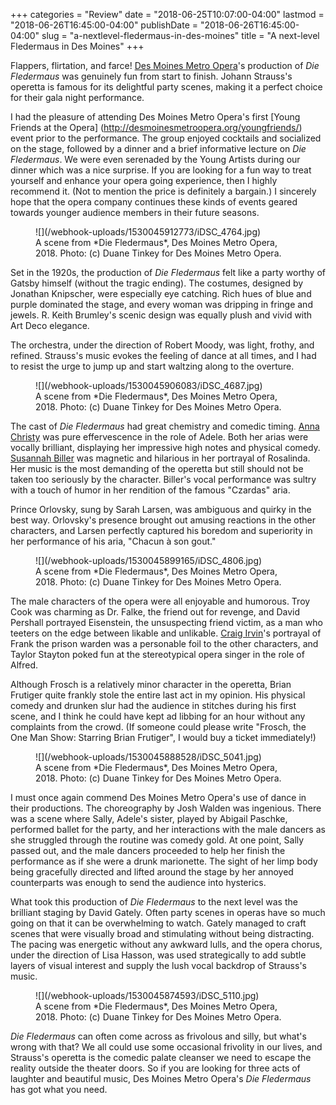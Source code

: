 +++
categories = "Review"
date = "2018-06-25T10:07:00-04:00"
lastmod = "2018-06-26T16:45:00-04:00"
publishDate = "2018-06-26T16:45:00-04:00"
slug = "a-nextlevel-fledermaus-in-des-moines"
title = "A next-level Fledermaus in Des Moines"
+++

Flappers, flirtation, and farce! [Des Moines Metro Opera](/scene/companies/des-moines-metro-opera/)'s production of *Die Fledermaus* was genuinely fun from start to finish. Johann Strauss's operetta is famous for its delightful party scenes, making it a perfect choice for their gala night performance.

I had the pleasure of attending Des Moines Metro Opera's first [Young Friends at the Opera] (http://desmoinesmetroopera.org/youngfriends/) event prior to the performance. The group enjoyed cocktails and socialized on the stage, followed by a dinner and a brief informative lecture on *Die Fledermaus*. We were even serenaded by the Young Artists during our dinner which was a nice surprise. If you are looking for a fun way to treat yourself and enhance your opera going experience, then I highly recommend it. (Not to mention the price is definitely a bargain.) I sincerely hope that the opera company continues these kinds of events geared towards younger audience members in their future seasons.

<figure data-type="image">
![](/webhook-uploads/1530045912773/iDSC_4764.jpg)
<figcaption>A scene from *Die Fledermaus*, Des Moines Metro Opera, 2018. Photo: (c) Duane Tinkey for Des Moines Metro Opera.</figcaption>
</figure>

Set in the 1920s, the production of *Die Fledermaus* felt like a party worthy of Gatsby himself (without the tragic ending). The costumes, designed by Jonathan Knipscher, were especially eye catching. Rich hues of blue and purple dominated the stage, and every woman was dripping in fringe and jewels. R. Keith Brumley's scenic design was equally plush and vivid with Art Deco elegance.

The orchestra, under the direction of Robert Moody, was light, frothy, and refined. Strauss's music evokes the feeling of dance at all times, and I had to resist the urge to jump up and start waltzing along to the overture. 

<figure data-type="image">
![](/webhook-uploads/1530045906083/iDSC_4687.jpg)
<figcaption>A scene from *Die Fledermaus*, Des Moines Metro Opera, 2018. Photo: (c) Duane Tinkey for Des Moines Metro Opera.</figcaption>
</figure>

The cast of *Die Fledermaus* had great chemistry and comedic timing. [Anna Christy](/scene/people/anna-christy/) was pure effervescence in the role of Adele. Both her arias were vocally brilliant, displaying her impressive high notes and physical comedy. [Susannah Biller](/scene/people/susannah-biller/) was magnetic and hilarious in her portrayal of Rosalinda. Her music is the most demanding of the operetta but still should not be taken too seriously by the character. Biller's vocal performance was sultry with a touch of humor in her rendition of the famous "Czardas" aria. 

Prince Orlovsky, sung by Sarah Larsen, was ambiguous and quirky in the best way. Orlovsky's presence brought out amusing reactions in the other characters, and Larsen perfectly captured his boredom and superiority in her performance of his aria, "Chacun à son gout."

<figure data-type="image">
![](/webhook-uploads/1530045899165/iDSC_4806.jpg)
<figcaption>A scene from *Die Fledermaus*, Des Moines Metro Opera, 2018. Photo: (c) Duane Tinkey for Des Moines Metro Opera.</figcaption>
</figure>

The male characters of the opera were all enjoyable and humorous. Troy Cook was charming as Dr. Falke, the friend out for revenge, and David Pershall portrayed Eisenstein, the unsuspecting friend victim, as a man who teeters on the edge between likable and unlikable. [Craig Irvin](/talking-with-singers-craig-irvin/)'s portrayal of Frank the prison warden was a personable foil to the other characters, and Taylor Stayton poked fun at the stereotypical opera singer in the role of Alfred.

Although Frosch is a relatively minor character in the operetta, Brian Frutiger quite frankly stole the entire last act in my opinion. His physical comedy and drunken slur had the audience in stitches during his first scene, and I think he could have kept ad libbing for an hour without any complaints from the crowd. (If someone could please write "Frosch, the One Man Show: Starring Brian Frutiger", I would buy a ticket immediately!)

<figure data-type="image">
![](/webhook-uploads/1530045888528/iDSC_5041.jpg)
<figcaption>A scene from *Die Fledermaus*, Des Moines Metro Opera, 2018. Photo: (c) Duane Tinkey for Des Moines Metro Opera.</figcaption>
</figure>

I must once again commend Des Moines Metro Opera's use of dance in their productions. The choreography by Josh Walden was ingenious. There was a scene where Sally, Adele's sister, played by Abigail Paschke, performed ballet for the party, and her interactions with the male dancers as she struggled through the routine was comedy gold. At one point, Sally passed out, and the male dancers proceeded to help her finish the performance as if she were a drunk marionette. The sight of her limp body being gracefully directed and lifted around the stage by her annoyed counterparts was enough to send the audience into hysterics.

What took this production of *Die Fledermaus* to the next level was the brilliant staging by David Gately. Often party scenes in operas have so much going on that it can be overwhelming to watch. Gately managed to craft scenes that were visually broad and stimulating without being distracting. The pacing was energetic without any awkward lulls, and the opera chorus, under the direction of Lisa Hasson, was used strategically to add subtle layers of visual interest and supply the lush vocal backdrop of Strauss's music.

<figure data-type="image">
![](/webhook-uploads/1530045874593/iDSC_5110.jpg)
<figcaption>A scene from *Die Fledermaus*, Des Moines Metro Opera, 2018. Photo: (c) Duane Tinkey for Des Moines Metro Opera.</figcaption>
</figure>

*Die Fledermaus* can often come across as frivolous and silly, but what's wrong with that? We all could use some occasional frivolity in our lives, and Strauss's operetta is the comedic palate cleanser we need to escape the reality outside the theater doors. So if you are looking for three acts of laughter and beautiful music, Des Moines Metro Opera's *Die Fledermaus* has got what you need.

